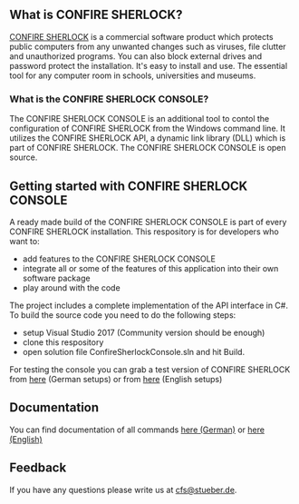 ## What is CONFIRE SHERLOCK?

[CONFIRE SHERLOCK](https://sherlock.stueber.co.uk) is a commercial software product which protects public computers from any unwanted changes such as viruses, file clutter and unauthorized programs. You can also block external drives and password protect the installation. It's easy to install and use. The essential tool for any computer room in schools, universities and museums.

### What is the CONFIRE SHERLOCK CONSOLE?

The CONFIRE SHERLOCK CONSOLE is an additional tool to contol the configuration of CONFIRE SHERLOCK from the Windows command line. It utilizes the CONFIRE SHERLOCK API, a dynamic link library (DLL) which is part of CONFIRE SHERLOCK. The CONFIRE SHERLOCK CONSOLE is open source.

## Getting started with CONFIRE SHERLOCK CONSOLE

A ready made build of the CONFIRE SHERLOCK CONSOLE is part of every CONFIRE SHERLOCK installation. This respository is for developers who want to:

* add features to the CONFIRE SHERLOCK CONSOLE
* integrate all or some of the features of this application into their own software package 
* play around with the code

The project includes a complete implementation of the API interface in C#. To build the source code you need to do the following steps:

* setup Visual Studio 2017 (Community version should be enough)
* clone this respository
* open solution file ConfireSherlockConsole.sln and hit Build.

For testing the console you can grab a test version of CONFIRE SHERLOCK from [here](http://sherlock.stueber.de/download.php) (German setups) or from [here](http://sherlock.stueber.co.uk/download.php) (English setups)

## Documentation

You can find documentation of all commands [here (German)](http://doc.sherlock3.stueber.de/console.html) or [here (English)](http://doc.sherlock3.stueber.co.uk/console.html)

## Feedback

If you have any questions please write us at cfs@stueber.de.
